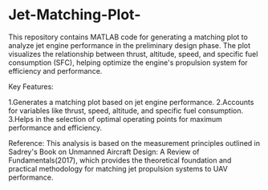 # Jet-Matching-Plot-
This repository contains MATLAB code for generating a matching plot to analyze jet engine performance in the preliminary design phase. The plot visualizes the relationship between thrust, altitude, speed, and specific fuel consumption (SFC), helping optimize the engine's propulsion system for efficiency and performance.

Key Features:

1.Generates a matching plot based on jet engine performance.
2.Accounts for variables like thrust, speed, altitude, and specific fuel consumption.
3.Helps in the selection of optimal operating points for maximum performance and efficiency.

Reference:
This analysis is based on the measurement principles outlined in Sadrey's Book on Unmanned Aircraft Design: A Review of Fundamentals(2017), which provides the theoretical foundation and practical methodology for matching jet propulsion systems to UAV performance.
